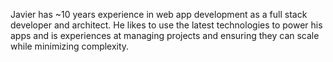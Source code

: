 Javier has ~10 years experience in web app development as a full stack developer and architect. He likes to use the latest technologies to power his apps and is experiences at managing projects and ensuring they can scale while minimizing complexity.
